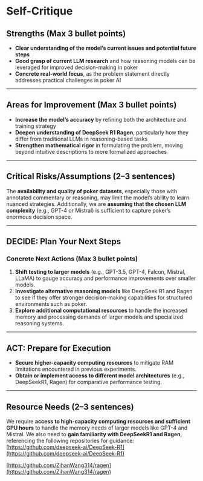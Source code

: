 # Self-Critique

## Strengths (Max 3 bullet points)

- **Clear understanding of the model’s current issues and potential future steps**  
- **Good grasp of current LLM research** and how reasoning models can be leveraged for improved decision-making in poker  
- **Concrete real-world focus**, as the problem statement directly addresses practical challenges in poker AI

---

## Areas for Improvement (Max 3 bullet points)

- **Increase the model’s accuracy** by refining both the architecture and training strategy  
- **Deepen understanding of DeepSeek R1 Ragen**, particularly how they differ from traditional LLMs in reasoning-based tasks  
- **Strengthen mathematical rigor** in formulating the problem, moving beyond intuitive descriptions to more formalized approaches

---

## Critical Risks/Assumptions (2–3 sentences)

The **availability and quality of poker datasets**, especially those with annotated commentary or reasoning, may limit the model’s ability to learn nuanced strategies. Additionally, we are **assuming that the chosen LLM complexity** (e.g., GPT-4 or Mistral) is sufficient to capture poker’s enormous decision space.

---

## DECIDE: Plan Your Next Steps

### Concrete Next Actions (Max 3 bullet points)

1. **Shift testing to larger models** (e.g., GPT-3.5, GPT-4, Falcon, Mistral, LLaMA) to gauge accuracy and performance improvements over smaller models.  
2. **Investigate alternative reasoning models** like DeepSeek R1 and Ragen to see if they offer stronger decision-making capabilities for structured environments such as poker.  
3. **Explore additional computational resources** to handle the increased memory and processing demands of larger models and specialized reasoning systems.

---

## ACT: Prepare for Execution

- **Secure higher-capacity computing resources** to mitigate RAM limitations encountered in previous experiments.  
- **Obtain or implement access to different model architectures** (e.g., DeepSeekR1, Ragen) for comparative performance testing.

---

## Resource Needs (2–3 sentences)

We require **access to high-capacity computing resources and sufficient GPU hours** to handle the memory needs of larger models like GPT-4 and Mistral. We also need to **gain familiarity with DeepSeekR1 and Ragen**, referencing the following repositories for guidance:  
[https://github.com/deepseek-ai/DeepSeek-R1](https://github.com/deepseek-ai/DeepSeek-R1)

[https://github.com/ZihanWang314/ragen](https://github.com/ZihanWang314/ragen)
